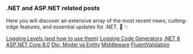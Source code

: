 ### .NET and ASP.NET related posts

Here you will discover an extensive array of the most recent news, cutting-edge features, and essential updates for .NET. :newspaper: :sparkles:

<div class="row g-0 my-5">
    <div class="list-group card col-lg-4 col-md-6">
        <a href="log-levels.md" class="list-group-item list-group-item-action">Logging Levels (and how to use them)</a>
        <a href="log-code-gen.md" class="list-group-item list-group-item-action">Logging Code Generators</a>
        <a href="dotnet-8.md" class="list-group-item list-group-item-action">.NET 8</a>
        <a href="aspnetcore-8.md" class="list-group-item list-group-item-action">ASP.NET Core 8.0</a>
        <a href="entity-model-dto.md" class="list-group-item list-group-item-action">Dto, Model va Entity</a>
        <a href="middleware.md" class="list-group-item list-group-item-action">Middleware</a>
        <a href="fluentvalidation.md" class="list-group-item list-group-item-action">FluentValidation</a>
    </div>
</div>